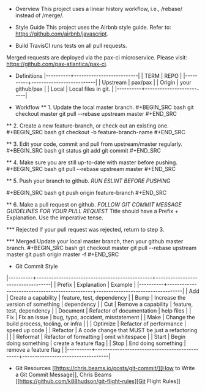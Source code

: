 * Overview
This project uses a linear history workflow, i.e., /rebase/ instead of /merge/.

* Style Guide
This project uses the Airbnb style guide. Refer to: https://github.com/airbnb/javascript.

* Build
TravisCI runs tests on all pull requests.

Merged requests are deployed via the pax-ci microservice. Please visit: https://github.com/pax-atlantica/pax-ci.

* Definitions
|----------+--------------------------|
| TERM     | REPO                     |
|----------+--------------------------|
| Upstream | pax/pax                  |
| Origin   | your github/pax          |
| Local    | Local files in git.      |
|----------+--------------------------|

* Workflow
** 1. Update the local master branch.
#+BEGIN_SRC bash
git checkout master
git pull --rebase upstream master
#+END_SRC

** 2. Create a new feature-branch, or check out an existing one. 
#+BEGIN_SRC bash
git checkout -b feature-branch-name
#+END_SRC

** 3. Edit your code, commit and pull from upstream/master regularly.
#+BEGIN_SRC bash
git status
git add
git commit
#+END_SRC

** 4. Make sure you are still up-to-date with master before pushing. 
#+BEGIN_SRC bash
git pull --rebase upstream master
#+END_SRC

** 5. Push your branch to github.
*RUN ESLINT BEFORE PUSHING*

#+BEGIN_SRC bash
git push origin feature-branch
#+END_SRC

** 6. Make a pull request on github.
*FOLLOW GIT COMMIT MESSAGE GUIDELINES FOR YOUR PULL REQUEST*
Title should have a Prefix + Explanation.
Use the imperative tense.

*** Rejected
If your pull request was rejected, return to step 3.

*** Merged
Update your local master branch, then your github master branch.
#+BEGIN_SRC bash
git checkout master
git pull --rebase upstream master
git push origin master -f
#+END_SRC

* Git Commit Style

|----------+-----------------------------------------------+-----------------------------------|
| Prefix   | Explanation                                   | Example                           |
|----------+-----------------------------------------------+-----------------------------------|
| Add      | Create a capability                           | feature, test, dependency         |
| Bump     | Increase the version of something             | dependency                        |
| Cut      | Remove a capability                           | feature, test, dependency         |
| Document | Refactor of documentation                     | help files                        |
| Fix      | Fix an issue                                  | bug, typo, accident, misstatement |
| Make     | Change the build process, tooling, or infra   |                                   |
| Optimize | Refactor of performance                       | speed up code                     |
| Refactor | A code change that MUST be just a refactoring |                                   |
| Reformat | Refactor of formatting                        | omit whitespace                   |
| Start    | Begin doing something                         | create a feature flag             |
| Stop     | End doing something                           | remove a feature flag             |
|----------+-----------------------------------------------+-----------------------------------|

* Git Resources
[[https://chris.beams.io/posts/git-commit/][How to Write a Git Commit Message]], Chris Beams
[[https://github.com/k88hudson/git-flight-rules][Git Flight Rules]]
